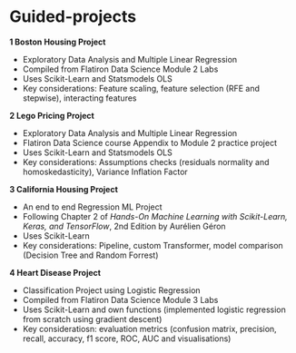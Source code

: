 # Guided-projects

**1 Boston Housing Project**
* Exploratory Data Analysis and Multiple Linear Regression
* Compiled from Flatiron Data Science Module 2 Labs
* Uses Scikit-Learn and Statsmodels OLS
* Key considerations: Feature scaling, feature selection (RFE and stepwise), interacting features

**2 Lego Pricing Project**
* Exploratory Data Analysis and Multiple Linear Regression
* Flatiron Data Science course Appendix to Module 2 practice project
* Uses Scikit-Learn and Statsmodels OLS
* Key considerations: Assumptions checks (residuals normality and homoskedasticity), Variance Inflation Factor

**3 California Housing Project**
* An end to end Regression ML Project
* Following Chapter 2 of *Hands-On Machine Learning with Scikit-Learn, Keras, and TensorFlow*, 2nd Edition by Aurélien Géron
* Uses Scikit-Learn
* Key considerations: Pipeline, custom Transformer, model comparison (Decision Tree and Random Forrest)

**4 Heart Disease Project**
* Classification Project using Logistic Regression
* Compiled from Flatiron Data Science Module 3 Labs
* Uses Scikit-Learn and own functions (implemented logistic regression from scratch using gradient descent)
* Key consideratiosn: evaluation metrics (confusion matrix, precision, recall, accuracy, f1 score, ROC, AUC and visualisations)